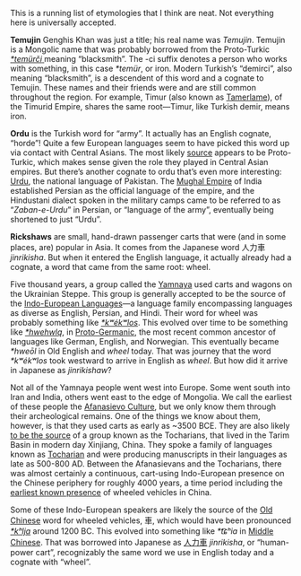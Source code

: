 This is a running list of etymologies that I think are neat. Not everything here is universally accepted.

**Temujin** Genghis Khan was just a title; his real name was *Temujin*. Temujin is a Mongolic name that was probably borrowed from the Proto-Turkic [*\*temürči* ](https://en.m.wiktionary.org/wiki/Temujin) meaning “blacksmith”. The -ci suffix denotes a person who works with something, in this case *\*temür*, or iron. Modern Turkish’s “demirci”, also meaning “blacksmith”, is a descendent of this word and a cognate to Temujin. These names and their friends were and are still common throughout the region. For example, Timur (also known as [Tamerlame](https://en.m.wikipedia.org/wiki/Timur)), of the Timurid Empire, shares the same root—Timur, like Turkish demir, means iron.

**Ordu** is the Turkish word for “army”. It actually has an English cognate, “horde”! Quite a few European languages seem to have picked this word up via contact with Central Asians. The most likely [source](https://en.m.wiktionary.org/wiki/horde) appears to be Proto-Turkic, which makes sense given the role they played in Central Asian empires. But there’s another cognate to ordu that’s even more interesting: [Urdu](https://en.m.wikipedia.org/wiki/Urdu), the national language of Pakistan. The [Mughal Empire](https://en.m.wikipedia.org/wiki/Mughal_Empire) of India established Persian as the official language of the empire, and the Hindustani dialect spoken in the military camps came to be referred to as “_Zaban-e-Urdu_” in Persian, or “language of the army”, eventually being shortened to just “Urdu”.

**Rickshaws** are small, hand-drawn passenger carts that were (and in some places, are) popular in Asia. It comes from the Japanese word 人力車 _jinrikisha_. But when it entered the English language, it actually already had a cognate, a word that came from the same root: wheel. 

Five thousand years, a group called the [Yamnaya](https://en.m.wikipedia.org/wiki/Yamnaya_culture) used carts and wagons on the Ukrainian Steppe. This group is generally accepted to be the source of the [Indo-European Languages](https://en.wikipedia.org/wiki/Indo-European_languages)—a language family encompassing languages as diverse as English, Persian, and Hindi. Their word for wheel was probably something like [*\*kʷékʷlos*](https://en.m.wiktionary.org/wiki/Reconstruction:Proto-Indo-European/k%CA%B7%C3%A9k%CA%B7los). This evolved over time to be something like [*\*hwehwlą*](https://en.wiktionary.org/wiki/Reconstruction:Proto-Germanic/hwehwl%C4%85), in [Proto-Germanic](https://en.m.wikipedia.org/wiki/Proto-Germanic_language), the most recent common ancestor of languages like German, English, and Norwegian. This eventually became _*hweōl_ in Old English and _wheel_ today. That was journey that the word *\*kʷékʷlos* took westward to arrive in English as *wheel*. But how did it arrive in Japanese as *jinrikishaw*?

Not all of the Yamnaya people went west into Europe. Some went south into Iran and India, others went east to the edge of Mongolia. We call the earliest of these people the [Afanasievo Culture](https://en.m.wikipedia.org/wiki/Afanasievo_culture), but we only know them through their archeological remains. One of the things we know about them, however, is that they used carts as early as ~3500 BCE. They are also likely [to be the source](https://doi.org/10.1016%2Fj.cub.2019.06.044) of a group known as the Tocharians, that lived in the Tarim Basin in modern day Xinjiang, China. They spoke a family of languages known as [Tocharian](https://en.m.wikipedia.org/wiki/Tocharian_languages) and were producing manuscripts in their languages as late as 500-800 AD. Between the Afanasievans and the Tocharians, there was almost certainly a continuous, cart-using Indo-European presence on the Chinese periphery for roughly 4000 years, a time period including the [earliest known presence](https://sino-platonic.org/complete/spp099_wheeled_vehicles_china.pdf) of wheeled vehicles in China.

Some of these Indo-European speakers are likely the source of the [Old Chinese](https://en.m.wikipedia.org/wiki/Old_Chinese) word for wheeled vehicles, 車, which would have been pronounced _[*kʰlja](https://en.m.wiktionary.org/wiki/%E8%BB%8A#Chinese)_ around 1200 BC. This  evolved into something like _*t͡ɕʰia_ in [Middle Chinese](https://en.m.wikipedia.org/wiki/Middle_Chinese). That was borrowed into Japanese as [人力車](https://en.m.wiktionary.org/wiki/%E4%BA%BA%E5%8A%9B%E8%BB%8A#Japanese "人力車") _jinrikisha_, or “human-power cart”, recognizably the same word we use in English today and a cognate with “wheel”.


